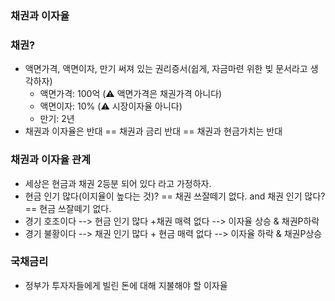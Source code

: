 ### 채권과 이자율



### 채권?

* 액면가격, 액면이자, 만기 써져 있는 권리증서(쉽게, 자금마련 위한 빚 문서라고 생각하자)
  * 액면가격:  100억 (⚠️ 액면가격은 채권가격 아니다)
  * 액면이자: 10% (⚠️ 시장이자율 아니다)
  * 만기: 2년
* 채권과 이자율은 반대 == 채권과 금리 반대 == 채권과 현금가치는 반대



### 채권과 이자율 관계

* 세상은 현금과 채권 2등분 되어 있다 라고 가정하자.
* 현금 인기 많다(이지율이 높다는 것)? == 채권 쓰잘떼기 없다. and 채권 인기 많다? == 현금 쓰잘떼기 없다.
* 경기 호조이다 --> 현금 인기 많다 +채권 매력 없다 --> 이자율 상승 & 채권P하락
* 경기 불황이다 --> 채권 인기 많다 + 현금 매력 없다 --> 이자율 하락 & 채권P상승





### 국채금리

* 정부가 투자자들에게 빌린 돈에 대해 지불해야 할 이자율









